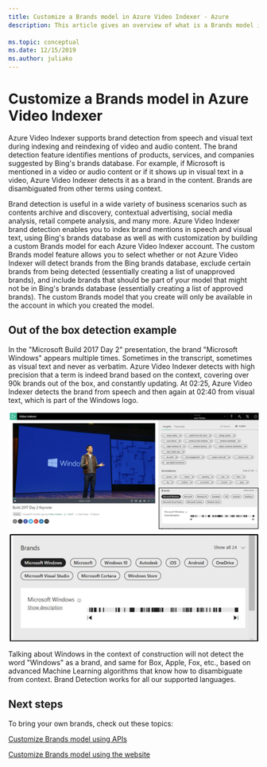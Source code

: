 ```yaml
---
title: Customize a Brands model in Azure Video Indexer - Azure  
description: This article gives an overview of what is a Brands model in Azure Video Indexer and how to customize it. 

ms.topic: conceptual
ms.date: 12/15/2019
ms.author: juliako
---
```


# Customize a Brands model in Azure Video Indexer

Azure Video Indexer supports brand detection from speech and visual text during indexing and reindexing of video and audio content. The brand detection feature identifies mentions of products, services, and companies suggested by Bing's brands database. For example, if Microsoft is mentioned in a video or audio content or if it shows up in visual text in a video, Azure Video Indexer detects it as a brand in the content. Brands are disambiguated from other terms using context.

Brand detection is useful in a wide variety of business scenarios such as contents archive and discovery, contextual advertising, social media analysis, retail compete analysis, and many more. Azure Video Indexer brand detection enables you to index brand mentions in speech and visual text, using Bing's brands database as well as with customization by building a custom Brands model for each Azure Video Indexer account. The custom Brands model feature allows you to select whether or not Azure Video Indexer will detect brands from the Bing brands database, exclude certain brands from being detected (essentially creating a list of unapproved brands), and include brands that should be part of your model that might not be in Bing's brands database (essentially creating a list of approved brands). The custom Brands model that you create will only be available in the account in which you created the model.

## Out of the box detection example

In the "Microsoft Build 2017 Day 2" presentation, the brand "Microsoft Windows" appears multiple times. Sometimes in the transcript, sometimes as visual text and never as verbatim. Azure Video Indexer detects with high precision that a term is indeed brand based on the context, covering over 90k brands out of the box, and constantly updating. At 02:25, Azure Video Indexer detects the brand from speech and then again at 02:40 from visual text, which is part of the Windows logo.

![Brands overview](./media/content-model-customization/brands-overview.png)

Talking about Windows in the context of construction will not detect the word "Windows" as a brand, and same for Box, Apple, Fox, etc., based on advanced Machine Learning algorithms that know how to disambiguate from context. Brand Detection works for all our supported languages.

## Next steps

To bring your own brands, check out these topics:

[Customize Brands model using APIs](customize-brands-model-with-api.md)

[Customize Brands model using the website](customize-brands-model-with-website.md)
